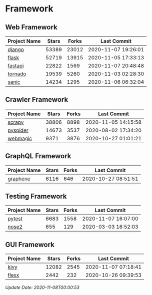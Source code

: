 # Framework

## Web Framework
| Project Name | Stars | Forks | Last Commit |
| ------------ | ----- | ----- | ----------- |
| [django](https://github.com/django/django) | 53389 | 23012 | 2020-11-07 19:26:01 |
| [flask](https://github.com/pallets/flask) | 52719 | 13915 | 2020-11-05 17:33:13 |
| [fastapi](https://github.com/tiangolo/fastapi) | 22822 | 1569 | 2020-11-07 20:48:48 |
| [tornado](https://github.com/tornadoweb/tornado) | 19539 | 5260 | 2020-11-03 02:28:30 |
| [sanic](https://github.com/huge-success/sanic) | 14234 | 1295 | 2020-11-06 06:32:04 |

## Crawler Framework
| Project Name | Stars | Forks | Last Commit |
| ------------ | ----- | ----- | ----------- |
| [scrapy](https://github.com/scrapy/scrapy) | 38806 | 8898 | 2020-11-05 14:15:58 |
| [pyspider](https://github.com/binux/pyspider) | 14673 | 3537 | 2020-08-02 17:34:20 |
| [webmagic](https://github.com/code4craft/webmagic) | 9371 | 3876 | 2020-10-27 01:01:21 |

## GraphQL Framework
| Project Name | Stars | Forks | Last Commit |
| ------------ | ----- | ----- | ----------- |
| [graphene](https://github.com/graphql-python/graphene) | 6116 | 646 | 2020-10-27 08:51:51 |

## Testing Framework
| Project Name | Stars | Forks | Last Commit |
| ------------ | ----- | ----- | ----------- |
| [pytest](https://github.com/pytest-dev/pytest) | 6683 | 1558 | 2020-11-07 16:07:00 |
| [nose2](https://github.com/nose-devs/nose2) | 655 | 129 | 2020-03-03 16:52:03 |

## GUI Framework
| Project Name | Stars | Forks | Last Commit |
| ------------ | ----- | ----- | ----------- |
| [kivy](https://github.com/kivy/kivy) | 12082 | 2545 | 2020-11-07 07:18:41 |
| [flexx](https://github.com/flexxui/flexx) | 2442 | 232 | 2020-10-26 09:39:53 |

*Update Date: 2020-11-08T00:00:53*